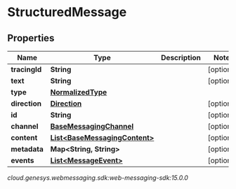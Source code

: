 # StructuredMessage


## Properties

| Name | Type | Description | Notes |
| ------------ | ------------- | ------------- | ------------- |
| **tracingId** | **String** |  |  [optional] |
| **text** | **String** |  |  [optional] |
| **type** | [**NormalizedType**](NormalizedType) |  |  |
| **direction** | [**Direction**](Direction) |  |  [optional] |
| **id** | **String** |  |  [optional] |
| **channel** | [**BaseMessagingChannel**](BaseMessagingChannel) |  |  [optional] |
| **content** | [**List&lt;BaseMessagingContent&gt;**](BaseMessagingContent) |  |  [optional] |
| **metadata** | **Map&lt;String, String&gt;** |  |  [optional] |
| **events** | [**List&lt;MessageEvent&gt;**](MessageEvent) |  |  [optional] |




_cloud.genesys.webmessaging.sdk:web-messaging-sdk:15.0.0_
